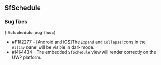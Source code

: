 ## SfSchedule

### Bug fixes
{:#sfschedule-bug-fixes}

* \#F182277 - [Android and iOS]The `Expand` and `Collapse` icons in the `AllDay` panel will be visible in dark mode.
* \#I464434 - The embedded `SfSchedule` view will render correctly on the UWP platform.